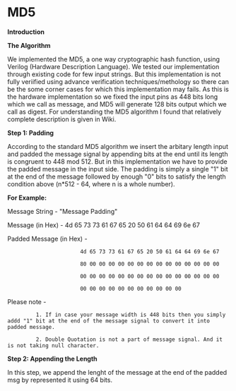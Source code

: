 # MD5
**Introduction**





**The Algorithm**

We implemented the MD5, a one way cryptographic hash function, using Verilog (Hardware Description Language). We tested our implementation through existing code for few input strings. But this implementation is not fully veriified using advance verification techniques/methology so there can be the some corner cases for which this implementation may fails. As this is the hardware implementation so we fixed the input pins as 448 bits long which we call as message, and MD5 will generate 128 bits output which we call as digest.
For understanding the MD5 algorithm I found that relatively complete description is given in Wiki.

**Step 1: Padding** 

According to the standard MD5 algorithm we insert the arbitary length input and padded the message signal by appending bits at the end until its length is congruent to 448 mod 512. But in this implementation we have to provide the padded message in the input side. The padding is simply a single "1" bit at the end of the message followed by enough "0" bits to satisfy the length condition above (n*512 - 64, where n is a whole number).

**For Example:** 

Message String - "Message Padding"

Message (in Hex) - 4d 65 73 73 61 67 65 20 50 61 64 64 69 6e 67

Padded Message (in Hex) -  
                    
                           4d 65 73 73 61 67 65 20 50 61 64 64 69 6e 67

                           80 00 00 00 00 00 00 00 00 00 00 00 00 00 00 
                           
                           00 00 00 00 00 00 00 00 00 00 00 00 00 00 00 
                           
                           00 00 00 00 00 00 00 00 00 00 00



Please note - 
           
             1. If in case your message width is 448 bits then you simply addd "1" bit at the end of the message signal to convert it into padded message.

             2. Double Quotation is not a part of message signal. And it is not taking null character.


**Step 2: Appending the Length**

In this step, we append the lenght of the message at the end of the padded msg by represented it using 64 bits.




